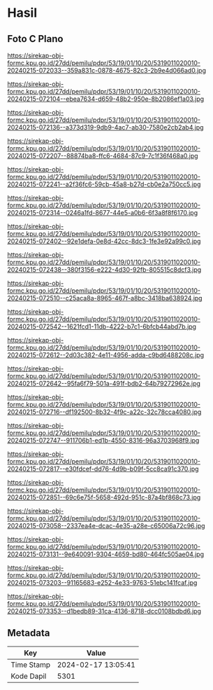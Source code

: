 # Hasil

## Foto C Plano

https://sirekap-obj-formc.kpu.go.id/27dd/pemilu/pdpr/53/19/01/10/20/5319011020010-20240215-072033--359a831c-0878-4675-82c3-2b9e4d066ad0.jpg

https://sirekap-obj-formc.kpu.go.id/27dd/pemilu/pdpr/53/19/01/10/20/5319011020010-20240215-072104--ebea7634-d659-48b2-950e-8b2086ef1a03.jpg

https://sirekap-obj-formc.kpu.go.id/27dd/pemilu/pdpr/53/19/01/10/20/5319011020010-20240215-072136--a373d319-9db9-4ac7-ab30-7580e2cb2ab4.jpg

https://sirekap-obj-formc.kpu.go.id/27dd/pemilu/pdpr/53/19/01/10/20/5319011020010-20240215-072207--88874ba8-ffc6-4684-87c9-7c1f36f468a0.jpg

https://sirekap-obj-formc.kpu.go.id/27dd/pemilu/pdpr/53/19/01/10/20/5319011020010-20240215-072241--a2f36fc6-59cb-45a8-b27d-cb0e2a750cc5.jpg

https://sirekap-obj-formc.kpu.go.id/27dd/pemilu/pdpr/53/19/01/10/20/5319011020010-20240215-072314--0246a1fd-8677-44e5-a0b6-6f3a8f8f6170.jpg

https://sirekap-obj-formc.kpu.go.id/27dd/pemilu/pdpr/53/19/01/10/20/5319011020010-20240215-072402--92e1defa-0e8d-42cc-8dc3-1fe3e92a99c0.jpg

https://sirekap-obj-formc.kpu.go.id/27dd/pemilu/pdpr/53/19/01/10/20/5319011020010-20240215-072438--380f3156-e222-4d30-92fb-805515c8dcf3.jpg

https://sirekap-obj-formc.kpu.go.id/27dd/pemilu/pdpr/53/19/01/10/20/5319011020010-20240215-072510--c25aca8a-8965-467f-a8bc-3418ba638924.jpg

https://sirekap-obj-formc.kpu.go.id/27dd/pemilu/pdpr/53/19/01/10/20/5319011020010-20240215-072542--1621fcd1-11db-4222-b7c1-6bfcb44abd7b.jpg

https://sirekap-obj-formc.kpu.go.id/27dd/pemilu/pdpr/53/19/01/10/20/5319011020010-20240215-072612--2d03c382-4e11-4956-adda-c9bd6488208c.jpg

https://sirekap-obj-formc.kpu.go.id/27dd/pemilu/pdpr/53/19/01/10/20/5319011020010-20240215-072642--95fa6f79-501a-491f-bdb2-64b79272962e.jpg

https://sirekap-obj-formc.kpu.go.id/27dd/pemilu/pdpr/53/19/01/10/20/5319011020010-20240215-072716--df192500-8b32-4f9c-a22c-32c78cca4080.jpg

https://sirekap-obj-formc.kpu.go.id/27dd/pemilu/pdpr/53/19/01/10/20/5319011020010-20240215-072747--911706b1-ed1b-4550-8316-96a3703968f9.jpg

https://sirekap-obj-formc.kpu.go.id/27dd/pemilu/pdpr/53/19/01/10/20/5319011020010-20240215-072817--e30fdcef-dd76-4d9b-b09f-5cc8ca91c370.jpg

https://sirekap-obj-formc.kpu.go.id/27dd/pemilu/pdpr/53/19/01/10/20/5319011020010-20240215-072851--69c6e75f-5658-492d-951c-87a4bf868c73.jpg

https://sirekap-obj-formc.kpu.go.id/27dd/pemilu/pdpr/53/19/01/10/20/5319011020010-20240215-073058--2337ea4e-dcac-4e35-a28e-c65006a72c96.jpg

https://sirekap-obj-formc.kpu.go.id/27dd/pemilu/pdpr/53/19/01/10/20/5319011020010-20240215-073131--9e640091-9304-4659-bd80-464fc505ae04.jpg

https://sirekap-obj-formc.kpu.go.id/27dd/pemilu/pdpr/53/19/01/10/20/5319011020010-20240215-073203--91165683-e252-4e33-9763-51ebc141fcaf.jpg

https://sirekap-obj-formc.kpu.go.id/27dd/pemilu/pdpr/53/19/01/10/20/5319011020010-20240215-073353--d1bedb89-31ca-4136-8718-dcc0108bdbd6.jpg


## Metadata

| Key        | Value               |
| ---------- | ------------------- |
| Time Stamp | 2024-02-17 13:05:41 |
| Kode Dapil | 5301                |



